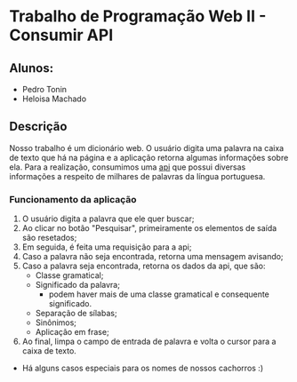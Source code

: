 # Trabalho de Programação Web II - Consumir API
## Alunos:
* Pedro Tonin
* Heloisa Machado
## Descrição
Nosso trabalho é um dicionário web. O usuário digita uma palavra na caixa de texto que há na página e a aplicação retorna algumas informações sobre ela. Para a realização, consumimos uma [api](https://github.com/ThiagoNelsi/dicio-api) que possui diversas informações a respeito de milhares de palavras da língua portuguesa.
### Funcionamento da aplicação
1. O usuário digita a palavra que ele quer buscar;
2. Ao clicar no botão "Pesquisar", primeiramente os elementos de saída são resetados;
3. Em seguida, é feita uma requisição para a api;
4. Caso a palavra não seja encontrada, retorna uma mensagem avisando;
5. Caso a palavra seja encontrada, retorna os dados da api, que são:
	+ Classe gramatical;
	+ Significado da palavra;
		- podem haver mais de uma classe gramatical e consequente significado.
	+ Separação de sílabas;
	+ Sinônimos;
	+ Aplicação em frase;
6. Ao final, limpa o campo de entrada de palavra e volta o cursor para a caixa de texto.

* Há alguns casos especiais para os nomes de nossos cachorros :)
